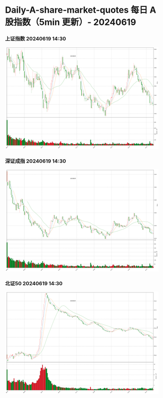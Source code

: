 
# Daily-A-share-market-quotes 每日 A 股指数（5min 更新）- 20240619

### 上证指数 20240619 14:30
![](./fig/2024/6/20240619-sh000001.png)

### 深证成指 20240619 14:30
![](./fig/2024/6/20240619-sz399001.png)

### 北证50 20240619 14:30
![](./fig/2024/6/20240619-bj899050.png)

